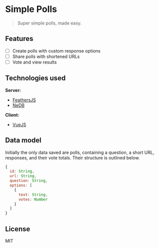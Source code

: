 # Simple Polls
> Super simple polls, made easy.

## Features

  - [ ] Create polls with custom response options
  - [ ] Share polls with shortened URLs
  - [ ] Vote and view results

## Technologies used

**Server:**
  - [FeathersJS](http://feathersjs.com/)
  - [NeDB](https://github.com/louischatriot/nedb)

**Client:**
  - [VueJS](http://vuejs.org/)

## Data model

Initially the only data saved are polls, containing a question, a short URL, responses, and their vote totals. Their structure is outlined below.

```js
{
  id: String,
  url: String,
  question: String,
  options: [
    {
      text: String,
      votes: Number
    }
  ]
}
```

## License

MIT
